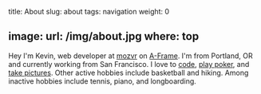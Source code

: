 title: About
slug: about
tags: navigation
weight: 0

image:
    url: /img/about.jpg
    where: top
---

Hey I'm Kevin, web developer at [mozvr](http://mozvr.com) on
[A-Frame](https://aframe.io). I'm from Portland, OR and currently working from
San Francisco. I love to [code](https://github.com/ngokevin), [play
poker](http://ngokevin/com/blog/tags/poker), and [take
pictures](http://ngokevin.com/photography). Other active hobbies include
basketball and hiking. Among inactive hobbies include tennis, piano, and
longboarding.
